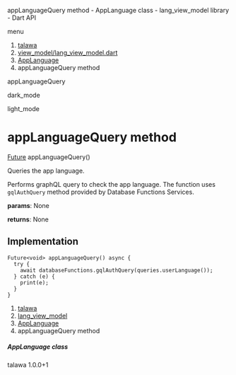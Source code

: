 




appLanguageQuery method - AppLanguage class - lang\_view\_model library - Dart API







menu

1. [talawa](../../index.html)
2. [view\_model/lang\_view\_model.dart](../../file-___home_harshil_Desktop_open-source_palisadoes_talawa_lib_view_model_lang_view_model/)
3. [AppLanguage](../../file-___home_harshil_Desktop_open-source_palisadoes_talawa_lib_view_model_lang_view_model/AppLanguage-class.html)
4. appLanguageQuery method

appLanguageQuery


dark\_mode

light\_mode




# appLanguageQuery method


[Future](https://api.flutter.dev/flutter/dart-core/Future-class.html)<void>
appLanguageQuery()

Queries the app language.

Performs graphQL query to check the app language.
The function uses `gqlAuthQuery` method provided by Database
Functions Services.

**params**:
None

**returns**:
None


## Implementation

```
Future<void> appLanguageQuery() async {
  try {
    await databaseFunctions.gqlAuthQuery(queries.userLanguage());
  } catch (e) {
    print(e);
  }
}
```

 


1. [talawa](../../index.html)
2. [lang\_view\_model](../../file-___home_harshil_Desktop_open-source_palisadoes_talawa_lib_view_model_lang_view_model/)
3. [AppLanguage](../../file-___home_harshil_Desktop_open-source_palisadoes_talawa_lib_view_model_lang_view_model/AppLanguage-class.html)
4. appLanguageQuery method

##### AppLanguage class





talawa
1.0.0+1






